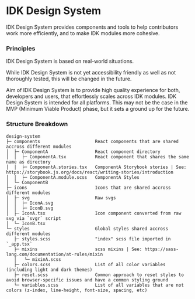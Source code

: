 # IDK Design System
IDK Design System provides components and tools to help contributors work more efficiently, and to make IDK modules more cohesive.

### Principles
IDK Design System is based on real-world situations.

While IDK Design System is not yet accessibility friendly as well as not thoroughly tested, this will be changed in the future.

Aim of IDK Design System is to provide high quality experience for both, developers and users, that effortlessly scales across IDK modules.
IDK Design System is intended for all platforms. This may not be the case in the MVP (Minimum Viable Product) phase, but it sets a ground up for the future.

### Structure Breakdown
```
design-system
├─ components                     React components that are shared accross different modules
│  ├─ ComponentA                  React component directory
│  │  ├─ ComponentA.tsx           React component that shares the same name as directory
│  │  ├─ ComponentA.stories.tsx   ComponentA Storybook stories | See: https://storybook.js.org/docs/react/writing-stories/introduction
│  │  ├─ ComponentA.module.scss   ComponentA Styles
│  └─ ComponentB
├─ icons                          Icons that are shared accross different modules
│  ├─ svg                         Raw svgs
│  │  ├─ IconA.svg
│  │  ├─ IconB.svg
│  ├─ IconA.tsx                   Icon component converted from raw svg via `svgr` script
│  └─ IconB.tsx
└─ styles                         Global styles shared accross different modules
   ├─ styles.scss                 "index" scss file imported in `_app.tsx`
   ├─ mixins                      scss mixins | See: https://sass-lang.com/documentation/at-rules/mixin
   │   └─ mixinA.scss
   ├─ colors.scss                 List of all color variables (including light and dark themes)
   ├─ reset.scss                  Common approach to reset styles to avoid browser-specific issues and have a common styling ground
   └─ variables.scss              List of all variables that are not colors (z-index, line-height, font-size, spacing, etc)
```